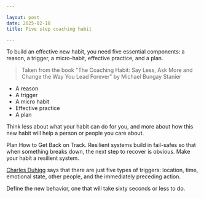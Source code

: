 ```yaml
---

layout: post
date: 2025-02-18
title: Five step coaching habit

---
```


To build an effective new habit, you need five essential components: a reason, a trigger, a micro-habit, effective practice, and a plan.

> Taken from the book "The Coaching Habit: Say Less, Ask More and Change the Way You Lead Forever" by Michael Bungay Stanier

- A reason
- A trigger
- A micro habit
- Effective practice
- A plan

Think less about what your habit can do for you, and more about how this new habit will help a person or people you care about.

Plan How to Get Back on Track. Resilient systems build in fail-safes so that when something breaks down, the next step to recover is obvious. Make your habit a resilient system.

[Charles Duhigg](https://www.amazon.co.uk/Power-Habit-Why-What-Change/dp/1847946240) says that there are just five types of triggers: location, time, emotional state, other people, and the immediately preceding action.

Define the new behavior, one that will take sixty seconds or less to do.